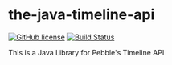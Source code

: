 # the-java-timeline-api

[![GitHub license](https://img.shields.io/badge/license-LGPL-blue.svg)](https://raw.githubusercontent.com/the-nameless-devs/the-java-timeline-api/dev/LICENSE)
[![Build Status](https://travis-ci.org/the-nameless-devs/the-java-timeline-api.svg?branch=dev)](https://travis-ci.org/the-nameless-devs/the-java-timeline-api)

This is a Java Library for Pebble's Timeline API
